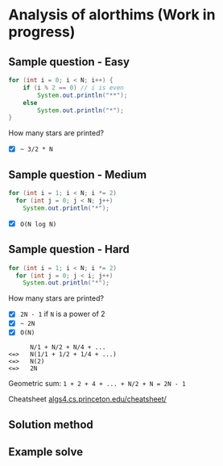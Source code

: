# Analysis of alorthims (Work in progress)

## Sample question - Easy

```java
for (int i = 0; i < N; i++) {
    if (i % 2 == 0) // i is even
        System.out.println("**");
    else
        System.out.println("*");
}
```
How many stars are printed?
- [x] `~ 3/2 * N`

## Sample question - Medium
```java
for (int i = 1; i < N; i *= 2)
  for (int j = 0; j < N; j++)
    System.out.println("*");
```
- [x] `O(N log N)`

## Sample question - Hard

```java
for (int i = 1; i < N; i *= 2)
  for (int j = 0; j < i; j++)
    System.out.println("*");
```
How many stars are printed?
- [x] `2N - 1` if `N` is a power of 2
- [x] `~ 2N`
- [x] `O(N)`

```
      N/1 + N/2 + N/4 + ...
<=>   N(1/1 + 1/2 + 1/4 + ...)
<=>   N(2)
<=>   2N
```
Geometric sum: `1 + 2 + 4 + ... + N/2 + N = 2N - 1`

Cheatsheet [algs4.cs.princeton.edu/cheatsheet/](https://algs4.cs.princeton.edu/cheatsheet/)

## Solution method

## Example solve
